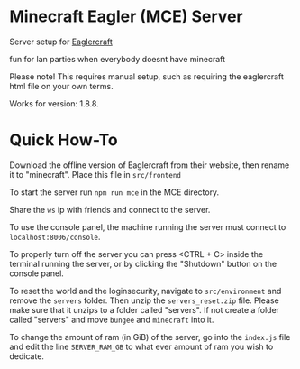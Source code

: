 # Minecraft Eagler (MCE) Server

Server setup for [Eaglercraft](https://eaglercraft.com/)

fun for lan parties when everybody doesnt have minecraft

Please note! This requires manual setup, such as requiring the eaglercraft html file on your own terms.

Works for version: 1.8.8.

# Quick How-To

Download the offline version of Eaglercraft from their website, then rename it to "minecraft". Place this file in `src/frontend`

To start the server run `npm run mce` in the MCE directory.

Share the `ws` ip with friends and connect to the server.


To use the console panel, the machine running the server must connect to `localhost:8006/console`.

To properly turn off the server you can press <CTRL + C> inside the terminal running the server, or by clicking the "Shutdown" button on the console panel.


To reset the world and the loginsecurity, navigate to `src/environment` and remove the `servers` folder. Then unzip the `servers_reset.zip` file. Please make sure that it unzips to a folder called "servers". If not create a folder called "servers" and move `bungee` and `minecraft` into it.


To change the amount of ram (in GiB) of the server, go into the `index.js` file and edit the line `SERVER_RAM_GB` to what ever amount of ram you wish to dedicate.
